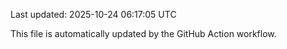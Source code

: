 Last updated: 2025-10-24 06:17:05 UTC

This file is automatically updated by the GitHub Action workflow.
